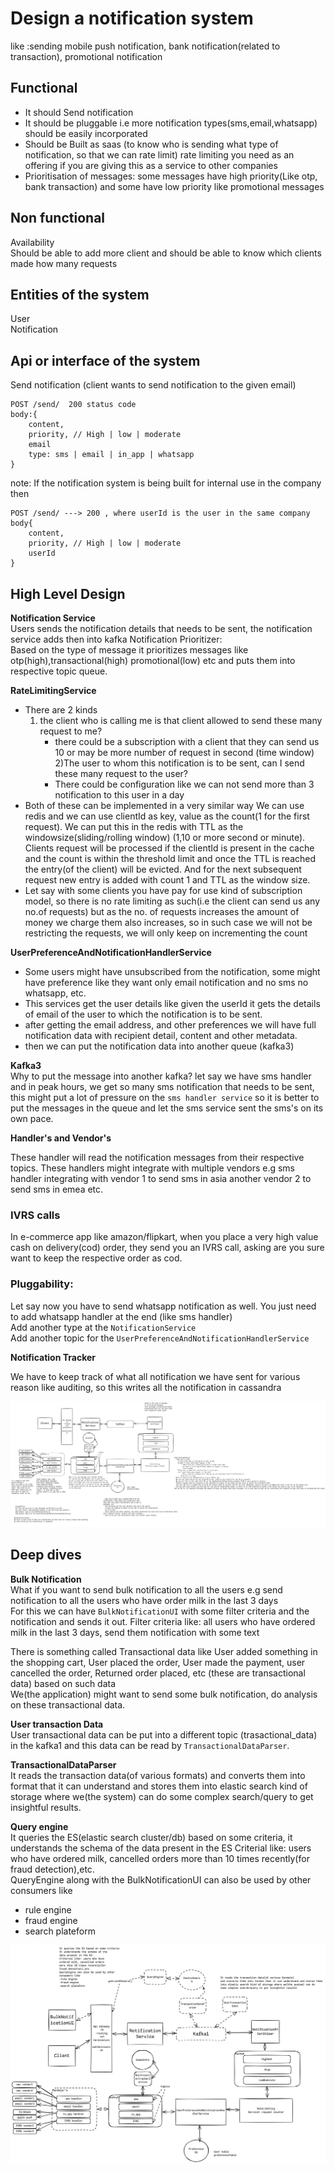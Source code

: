 # Design a notification system
like :sending mobile push notification, bank notification(related to transaction),
promotional notification

## Functional
- It should Send notification
- It should be pluggable i.e more notification types(sms,email,whatsapp) should be easily incorporated
- Should be Built as saas (to know who is sending what type of notification, so that we can rate limit)
    rate limiting you need as an offering if you are giving this as a service to other companies 
- Prioritisation of messages: some messages have high priority(Like otp, bank transaction) and some have low priority like promotional messages


## Non functional
Availability<br>
Should be able to add more client and should be able to know which clients made how many requests


## Entities of the system
User<br>
Notification


## Api or interface of the system
Send notification (client wants to send notification to the given email)
```
POST /send/  200 status code
body:{
    content,
    priority, // High | low | moderate
    email
    type: sms | email | in_app | whatsapp
}
```
note: If the notification system is being built for internal use in the company then
```
POST /send/ ---> 200 , where userId is the user in the same company
body{
    content,
    priority, // High | low | moderate
    userId
}
```
## High Level Design

**Notification Service** <br>
Users sends the notification details that needs to be sent, the notification service adds then into kafka
Notification Prioritizer:<br>
Based on the type of message it prioritizes messages  like otp(high),transactional(high) promotional(low) etc and puts them into respective topic queue.

**RateLimitingService**<br>
- There are 2 kinds
    1) the client who is calling me is that client
    allowed to send these many request to me?
        - there could be a subscription with a client that they 
          can send us 10 or may be more number of request in second
          (time window)
    2)The user to whom this notification is to be sent,
    can I send these many request to the user?
        - There could be configuration like we can not send more than 3 notification to 
        this user in a day
- Both of these can be implemented in a very similar way
  We can use redis and we can use clientId as key, value as the count(1 for the first request).
  We can put this in the redis with TTL as the windowsize(sliding/rolling window) (1,10 or more second or minute).
  Clients request will be processed if the clientId is present in the cache and the count is within the threshold limit and once the TTL is reached the entry(of the client) will be evicted. And for the next subsequent request new entry is added with count 1 and TTL as the window size.<br>
- Let say with some clients you have pay for use kind of subscription model, so there is no rate limiting as such(i.e the client can send us any no.of requests) but as the no. of requests increases the amount of money we charge them also increases, so in such case we will not be restricting the requests, we will only keep on incrementing the count

**UserPreferenceAndNotificationHandlerService** <br>
- Some users might have unsubscribed from the notification, some might have preference like they want only email notification and no sms no whatsapp, etc.
- This services get the user details like given the userId it gets the details of email of the user to which the notification is to be sent.
- after getting the email address, and other preferences we will have full notification data
with recipient detail, content and other metadata.
- then we can put the notification data into another queue (kafka3)

**Kafka3** <br>
Why to put the message into another kafka?
let say we have sms handler and in peak hours, we get so many sms notification that needs to be sent, this might put a lot of pressure on the `sms handler service` so it is better to put the messages in the queue and let the sms service sent the sms's on its own pace.

**Handler's and Vendor's** <br>

These handler will read the notification messages from their respective topics.
These handlers might integrate with multiple vendors e.g sms handler integrating with  vendor 1 to send sms in asia another vendor 2 to send sms in emea etc.
### IVRS calls
In e-commerce app like amazon/flipkart, when you place a very high value cash on delivery(cod) order, they send you an IVRS call, asking are you sure want to keep the respective order as cod.

### Pluggability:

Let say now you have to send whatsapp notification as well. You just need to add whatsapp handler at the end (like sms handler) <br>
Add another type at the `NotificationService`<br>
Add another topic for the `UserPreferenceAndNotificationHandlerService`

**Notification Tracker** <br>

We have to keep track of what all notification we have sent for various reason like auditing, so this writes all the notification in cassandra <br>

![highleveldesign](image.png)

## Deep dives

**Bulk Notification** <br>
What if you want to send bulk notification to all the users e.g send notification to all the 
users who have order milk in the last 3 days<br>
For this we can have `BulkNotificationUI` with some filter criteria and the notification and sends it out.
Filter criteria like: all users who have ordered milk in the last 3 days, send them notification with some text

There is something called Transactional data like User added something in the shopping cart, User placed the order, 
User made the payment, user cancelled the order, Returned order placed, etc (these are transactional data) based on such data <br>
We(the application) might want to send some bulk notification, do analysis on these transactional data.

**User transaction Data** <br>
User transactional data can be put into a different topic (trasactional_data) in the kafka1 and this data can be read by `TransactionalDataParser`.

**TransactionalDataParser** <br>
It reads the transaction data(of various formats) and converts them into format that it can understand and stores them into elastic search kind of storage where we(the system) can do some complex search/query to get insightful results.

**Query engine**<br>
It queries the ES(elastic search cluster/db) based on some criteria, it understands the schema of the data present in the ES
Criterial like: users who have ordered milk, cancelled orders more than 10 times recently(for fraud detection),etc. <br>
QueryEngine along with the BulkNotificationUI can also be used by other consumers like 
- rule engine
- fraud engine
- search plateform 

![deepdive](image-1.png)





  





  
 




 


